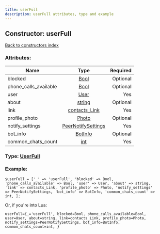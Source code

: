 ```yaml
---
title: userFull
description: userFull attributes, type and example
---
```

## Constructor: userFull  
[Back to constructors index](index.md)



### Attributes:

| Name     |    Type       | Required |
|----------|:-------------:|---------:|
|blocked|[Bool](../types/Bool.md) | Optional|
|phone\_calls\_available|[Bool](../types/Bool.md) | Optional|
|user|[User](../types/User.md) | Yes|
|about|[string](../types/string.md) | Optional|
|link|[contacts\_Link](../types/contacts_Link.md) | Yes|
|profile\_photo|[Photo](../types/Photo.md) | Optional|
|notify\_settings|[PeerNotifySettings](../types/PeerNotifySettings.md) | Yes|
|bot\_info|[BotInfo](../types/BotInfo.md) | Optional|
|common\_chats\_count|[int](../types/int.md) | Yes|



### Type: [UserFull](../types/UserFull.md)


### Example:

```
$userFull = ['_' => 'userFull', 'blocked' => Bool, 'phone_calls_available' => Bool, 'user' => User, 'about' => string, 'link' => contacts_Link, 'profile_photo' => Photo, 'notify_settings' => PeerNotifySettings, 'bot_info' => BotInfo, 'common_chats_count' => int, ];
```  

Or, if you're into Lua:  


```
userFull={_='userFull', blocked=Bool, phone_calls_available=Bool, user=User, about=string, link=contacts_Link, profile_photo=Photo, notify_settings=PeerNotifySettings, bot_info=BotInfo, common_chats_count=int, }

```


